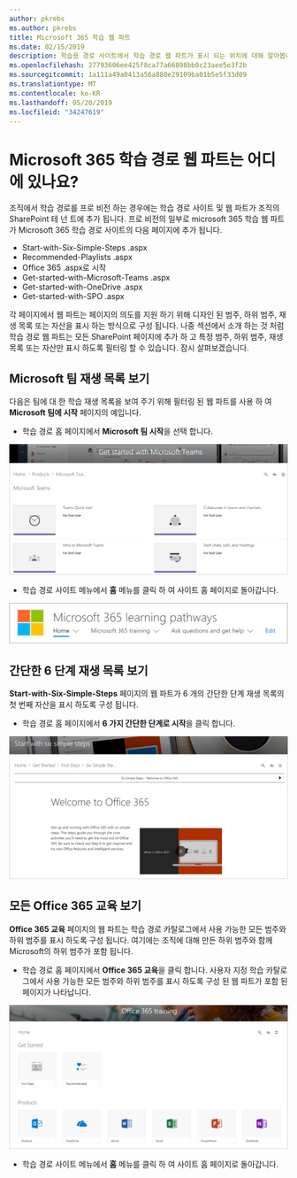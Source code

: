 ```yaml
---
author: pkrebs
ms.author: pkrebs
title: Microsoft 365 학습 웹 파트
ms.date: 02/15/2019
description: 학습용 경로 사이트에서 학습 경로 웹 파트가 표시 되는 위치에 대해 알아봅니다.
ms.openlocfilehash: 27793606ee425f8ca77a66898bb0c23aee5e3f2b
ms.sourcegitcommit: 1a111a49a0413a56a880e29109ba01b5e5f33d09
ms.translationtype: MT
ms.contentlocale: ko-KR
ms.lasthandoff: 05/20/2019
ms.locfileid: "34247619"
---
```

# <a name="wheres-the-microsoft-365-learning-pathways-web-part"></a>Microsoft 365 학습 경로 웹 파트는 어디에 있나요?

조직에서 학습 경로를 프로 비전 하는 경우에는 학습 경로 사이트 및 웹 파트가 조직의 SharePoint 테 넌 트에 추가 됩니다. 프로 비전의 일부로 microsoft 365 학습 웹 파트가 Microsoft 365 학습 경로 사이트의 다음 페이지에 추가 됩니다.

- Start-with-Six-Simple-Steps .aspx 
- Recommended-Playlists .aspx
- Office 365 .aspx로 시작
- Get-started-with-Microsoft-Teams .aspx
- Get-started-with-OneDrive .aspx
- Get-started-with-SPO .aspx

각 페이지에서 웹 파트는 페이지의 의도를 지원 하기 위해 디자인 된 범주, 하위 범주, 재생 목록 또는 자산을 표시 하는 방식으로 구성 됩니다. 나중 섹션에서 소개 하는 것 처럼 학습 경로 웹 파트는 모든 SharePoint 페이지에 추가 하 고 특정 범주, 하위 범주, 재생 목록 또는 자산만 표시 하도록 필터링 할 수 있습니다. 잠시 살펴보겠습니다. 

## <a name="view-microsoft-teams-playlists"></a>Microsoft 팀 재생 목록 보기

다음은 팀에 대 한 학습 재생 목록을 보여 주기 위해 필터링 된 웹 파트를 사용 하 여 **Microsoft 팀에 시작** 페이지의 예입니다. 

- 학습 경로 홈 페이지에서 **Microsoft 팀 시작**을 선택 합니다.

![cg-whereiswp-teams-.png](media/cg-whereiswp-teams.png)

- 학습 경로 사이트 메뉴에서 **홈** 메뉴를 클릭 하 여 사이트 홈 페이지로 돌아갑니다.

![cg-homebtnmenu-.png](media/cg-homebtnmenu.png)

## <a name="view-the-six-simple-steps-playlist"></a>간단한 6 단계 재생 목록 보기

**Start-with-Six-Simple-Steps** 페이지의 웹 파트가 6 개의 간단한 단계 재생 목록의 첫 번째 자산을 표시 하도록 구성 됩니다. 

- 학습 경로 홈 페이지에서 **6 가지 간단한 단계로 시작**을 클릭 합니다. 

![cg-whereiswp-six-.png](media/cg-whereiswp-six.png)

## <a name="view-all-office-365-training"></a>모든 Office 365 교육 보기

**Office 365 교육** 페이지의 웹 파트는 학습 경로 카탈로그에서 사용 가능한 모든 범주와 하위 범주를 표시 하도록 구성 됩니다. 여기에는 조직에 대해 만든 하위 범주와 함께 Microsoft의 하위 범주가 포함 됩니다.

- 학습 경로 홈 페이지에서 **Office 365 교육**을 클릭 합니다. 사용자 지정 학습 카탈로그에서 사용 가능한 모든 범주와 하위 범주를 표시 하도록 구성 된 웹 파트가 포함 된 페이지가 나타납니다.

![cg-whereiswp-o365-.png](media/cg-whereiswp-o365.png)

- 학습 경로 사이트 메뉴에서 **홈** 메뉴를 클릭 하 여 사이트 홈 페이지로 돌아갑니다.


